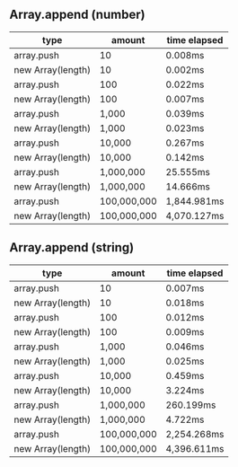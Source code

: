 ## Array.append (number)

|type|amount|time elapsed|
|-|-|-|
array.push|10|0.008ms
new Array(length)|10|0.002ms
array.push|100|0.022ms
new Array(length)|100|0.007ms
array.push|1,000|0.039ms
new Array(length)|1,000|0.023ms
array.push|10,000|0.267ms
new Array(length)|10,000|0.142ms
array.push|1,000,000|25.555ms
new Array(length)|1,000,000|14.666ms
array.push|100,000,000|1,844.981ms
new Array(length)|100,000,000|4,070.127ms
## Array.append (string)

|type|amount|time elapsed|
|-|-|-|
array.push|10|0.007ms
new Array(length)|10|0.018ms
array.push|100|0.012ms
new Array(length)|100|0.009ms
array.push|1,000|0.046ms
new Array(length)|1,000|0.025ms
array.push|10,000|0.459ms
new Array(length)|10,000|3.224ms
array.push|1,000,000|260.199ms
new Array(length)|1,000,000|4.722ms
array.push|100,000,000|2,254.268ms
new Array(length)|100,000,000|4,396.611ms
